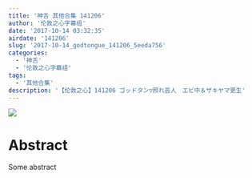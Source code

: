 ```yaml
---
title: '神舌 其他合集 141206'
author: '伦敦之心字幕组'
date: '2017-10-14 03:32:35'
airdate: '141206'
slug: '2017-10-14_godtongue_141206_5eeda756'
categories: 
  - '神舌'
  - '伦敦之心字幕组'
tags: 
  - '其他合集'
description: '【伦敦之心】141206 ゴッドタン▽照れ芸人　エビ中＆ザキヤマ更生'
---
```


![](https://i.imgur.com/Hyw7Vmz.jpg)
# Abstract
Some abstract

